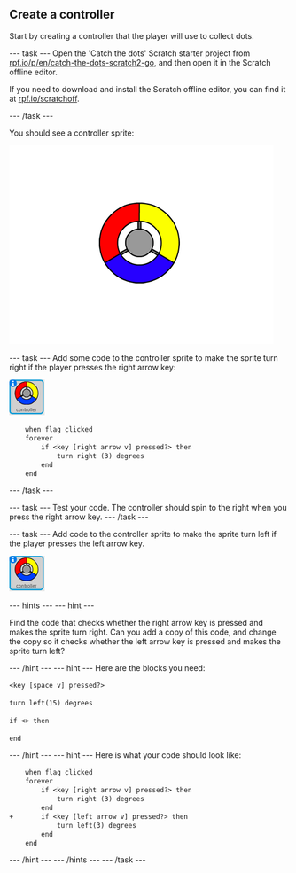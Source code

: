 ## Create a controller

Start by creating a controller that the player will use to collect dots.

--- task ---
Open the 'Catch the dots' Scratch starter project from [rpf.io/p/en/catch-the-dots-scratch2-go](http://rpf.io/p/en/catch-the-dots-scratch2-go), and then open it in the Scratch offline editor.

If you need to download and install the Scratch offline editor, you can find it at [rpf.io/scratchoff](http://rpf.io/scratchoff).

--- /task ---

You should see a controller sprite:

![screenshot](images/dots-controller.png)


--- task ---
Add some code to the controller sprite to make the sprite turn right if the player presses the right arrow key:

![Controller sprite](images/controller-sprite.png)

```blocks
	when flag clicked
	forever
		if <key [right arrow v] pressed?> then
			turn right (3) degrees
		end
	end
```
--- /task ---

--- task ---
Test your code. The controller should spin to the right when you press the right arrow key.
--- /task ---

--- task ---
Add code to the controller sprite to make the sprite turn left if the player presses the left arrow key.

![Controller sprite](images/controller-sprite.png)

--- hints ---
--- hint ---

Find the code that checks whether the right arrow key is pressed and makes the sprite turn right. Can you add a copy of this code, and change the copy so it checks whether the left arrow key is pressed and makes the sprite turn left?

--- /hint ---
--- hint ---
Here are the blocks you need:
```blocks
<key [space v] pressed?>

turn left(15) degrees

if <> then

end
```
--- /hint ---
--- hint ---
Here is what your code should look like:
```blocks
	when flag clicked
	forever
		if <key [right arrow v] pressed?> then
			turn right (3) degrees
		end
+       if <key [left arrow v] pressed?> then
			turn left(3) degrees
		end
	end
```
--- /hint ---
--- /hints ---
--- /task ---
